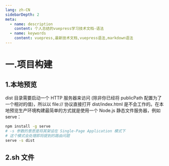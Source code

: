 ```yaml
---
lang: zh-CN
sidebarDepth: 2
meta:
  - name: description
    content: 个人总结的vuepress学习技术文档-语法
  - name: keywords
    content: vuepress,最新技术文档,vuepress语法,markdown语法
---
```


# 一.项目构建

## 1.本地预览

dist 目录需要启动一个 HTTP 服务器来访问 (除非你已经将 publicPath 配置为了一个相对的值)，所以以 file:// 协议直接打开 dist/index.html 是不会工作的。在本地预览生产环境构建最简单的方式就是使用一个 Node.js 静态文件服务器，例如 serve：

```sh
npm install -g serve
# -s 参数的意思是将其架设在 Single-Page Application 模式下
# 这个模式会处理即将提到的路由问题
serve -s dist
```

## 2.sh 文件
